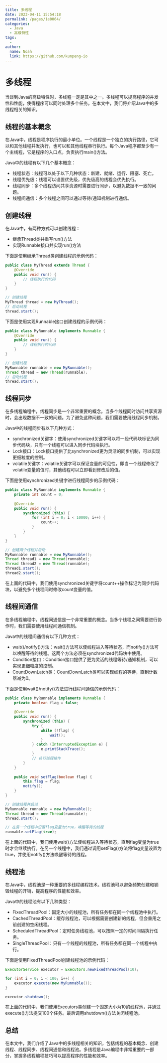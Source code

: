 ```yaml
---
title: 多线程
date: 2023-04-11 15:54:18
permalink: /pages/1e0064/
categories:
  - Java
  - 高级特性
tags:
  - 
author: 
  name: Noah
  link: https://github.com/kunpeng-io
---
```

# 多线程

当谈到Java的高级特性时，多线程一定是其中之一。多线程可以提高程序的并发性和性能，使得程序可以同时处理多个任务。在本文中，我们将介绍Java中的多线程相关的知识。

## 线程的基本概念

在Java中，线程是程序执行的最小单位。一个线程是一个独立的执行路径，它可以和其他线程并发执行，也可以和其他线程串行执行。每个Java程序都至少有一个主线程，它是程序的入口点，负责执行main()方法。

Java中的线程有以下几个基本概念：

- 线程状态：线程可以处于以下几种状态：新建、就绪、运行、阻塞、死亡。
- 线程优先级：线程可以设置优先级，优先级高的线程会优先执行。
- 线程同步：多个线程访问共享资源时需要进行同步，以避免数据不一致的问题。
- 线程间通信：多个线程之间可以通过等待/通知机制进行通信。

## 创建线程

在Java中，有两种方式可以创建线程：

- 继承Thread类并重写run()方法
- 实现Runnable接口并实现run()方法

下面是使用继承Thread类创建线程的示例代码：

```java
public class MyThread extends Thread {
    @Override
    public void run() {
        // 线程执行的代码
    }
}

// 创建线程
MyThread thread = new MyThread();
// 启动线程
thread.start();
```

下面是使用实现Runnable接口创建线程的示例代码：

```java
public class MyRunnable implements Runnable {
    @Override
    public void run() {
        // 线程执行的代码
    }
}

// 创建线程
MyRunnable runnable = new MyRunnable();
Thread thread = new Thread(runnable);
// 启动线程
thread.start();
```

## 线程同步

在多线程编程中，线程同步是一个非常重要的概念。当多个线程同时访问共享资源时，会出现数据不一致的问题。为了避免这种问题，我们需要使用线程同步机制。

Java中的线程同步有以下几种方式：

- synchronized关键字：使用synchronized关键字可以将一段代码块标记为同步代码块，只有一个线程可以进入同步代码块执行。
- Lock接口：Lock接口提供了比synchronized更为灵活的同步机制，可以实现更细粒度的控制。
- volatile关键字：volatile关键字可以保证变量的可见性，即当一个线程修改了volatile变量的值时，其他线程可以立即看到修改后的值。

下面是使用synchronized关键字进行线程同步的示例代码：

```java
public class MyRunnable implements Runnable {
    private int count = 0;
    
    @Override
    public void run() {
        synchronized (this) {
            for (int i = 0; i < 10000; i++) {
                count++;
            }
        }
    }
}

// 创建两个线程并启动
MyRunnable runnable = new MyRunnable();
Thread thread1 = new Thread(runnable);
Thread thread2 = new Thread(runnable);
thread1.start();
thread2.start();
```

在上面的代码中，我们使用synchronized关键字将count++操作标记为同步代码块，以避免多个线程同时修改count变量的值。

## 线程间通信

在多线程编程中，线程间通信是一个非常重要的概念。当多个线程之间需要进行协作时，我们需要使用线程间通信机制。

Java中的线程间通信有以下几种方式：

- wait()/notify()方法：wait()方法可以使线程进入等待状态，而notify()方法可以唤醒等待的线程。这两个方法必须在synchronized代码块中使用。
- Condition接口：Condition接口提供了更为灵活的线程等待/通知机制，可以实现更细粒度的控制。
- CountDownLatch类：CountDownLatch类可以实现线程的等待，直到计数器减为0。

下面是使用wait()/notify()方法进行线程间通信的示例代码：

```java
public class MyRunnable implements Runnable {
    private boolean flag = false;
    
    @Override
    public void run() {
        synchronized (this) {
            try {
                while (!flag) {
                    wait();
                }
            } catch (InterruptedException e) {
                e.printStackTrace();
            }
            // 执行线程操作
        }
    }
    
    public void setFlag(boolean flag) {
        this.flag = flag;
        notify();
    }
}

// 创建线程并启动
MyRunnable runnable = new MyRunnable();
Thread thread = new Thread(runnable);
thread.start();

// 在另一个线程中设置flag变量为true，唤醒等待的线程
runnable.setFlag(true);
```

在上面的代码中，我们使用wait()方法使线程进入等待状态，直到flag变量为true时才会继续执行。在另一个线程中，我们通过调用setFlag()方法将flag变量设置为true，并使用notify()方法唤醒等待的线程。

## 线程池

在Java中，线程池是一种重要的多线程编程技术。线程池可以避免频繁创建和销毁线程的开销，提高程序的性能和效率。

Java中的线程池有以下几种类型：

- FixedThreadPool：固定大小的线程池，所有任务都在同一个线程池中执行。
- CachedThreadPool：缓存线程池，可以根据需要创建新的线程，但会重用之前创建的空闲线程。
- ScheduledThreadPool：定时任务线程池，可以按照一定的时间间隔执行任务。
- SingleThreadPool：只有一个线程的线程池，所有任务都在同一个线程中执行。

下面是使用FixedThreadPool创建线程池的示例代码：

```java
ExecutorService executor = Executors.newFixedThreadPool(10);

for (int i = 0; i < 100; i++) {
    executor.execute(new MyRunnable());
}

executor.shutdown();
```

在上面的代码中，我们使用Executors类创建一个固定大小为10的线程池，并通过execute()方法提交100个任务。最后调用shutdown()方法关闭线程池。

## 总结

在本文中，我们介绍了Java中的多线程相关的知识，包括线程的基本概念、创建线程、线程同步、线程间通信和线程池。多线程是Java编程中非常重要的一部分，掌握多线程编程技巧可以提高程序的性能和效率。